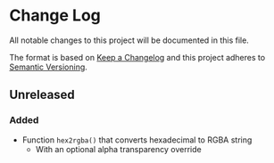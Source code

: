 # Change Log

All notable changes to this project will be documented in this file.

The format is based on [Keep a Changelog](http://keepachangelog.com)
and this project adheres to [Semantic Versioning](http://semver.org).

## Unreleased
### Added
- Function `hex2rgba()` that converts hexadecimal to RGBA string
  - With an optional alpha transparency override
